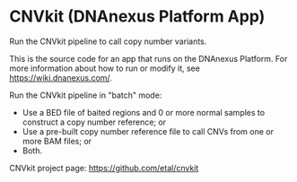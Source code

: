 <!-- dx-header -->
# CNVkit (DNAnexus Platform App)

Run the CNVkit pipeline to call copy number variants.

This is the source code for an app that runs on the DNAnexus Platform.
For more information about how to run or modify it, see
https://wiki.dnanexus.com/.
<!-- /dx-header -->

Run the CNVkit pipeline in "batch" mode:

- Use a BED file of baited regions and 0 or more normal samples to construct a
  copy number reference; or
- Use a pre-built copy number reference file to call CNVs from one or more BAM
  files; or
- Both.

CNVkit project page: https://github.com/etal/cnvkit
